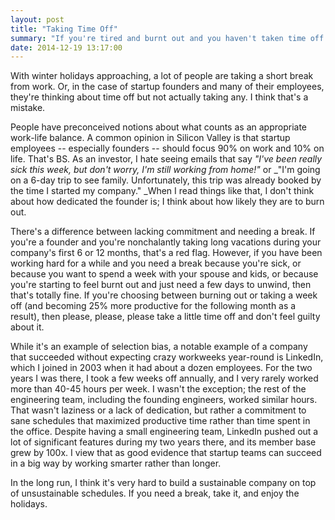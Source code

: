 ```yaml
---
layout: post
title: "Taking Time Off"
summary: "If you're tired and burnt out and you haven't taken time off in a while, take a break or a vacation instead of reading this post. No one will fault you for it."
date: 2014-12-19 13:17:00
---
```


With winter holidays approaching, a lot of people are taking a short break from work. Or, in the case of startup founders and many of their employees, they're thinking about time off but not actually taking any. I think that's a mistake.

People have preconceived notions about what counts as an appropriate work-life balance. A common opinion in Silicon Valley is that startup employees -- especially founders -- should focus 90% on work and 10% on life. That's BS. As an investor, I hate seeing emails that say _"I've been really sick this week, but don't worry, I'm still working from home!"_ or _"I'm going on a 6-day trip to see family. Unfortunately, this trip was already booked by the time I started my company." _When I read things like that, I don't think about how dedicated the founder is; I think about how likely they are to burn out.

There's a difference between lacking commitment and needing a break. If you're a founder and you're nonchalantly taking long vacations during your company's first 6 or 12 months, that's a red flag. However, if you have been working hard for a while and you need a break because you're sick, or because you want to spend a week with your spouse and kids, or because you're starting to feel burnt out and just need a few days to unwind, then that's totally fine. If you're choosing between burning out or taking a week off (and becoming 25% more productive for the following month as a result), then please, please, please take a little time off and don't feel guilty about it.

While it's an example of selection bias, a notable example of a company that succeeded without expecting crazy workweeks year-round is LinkedIn, which I joined in 2003 when it had about a dozen employees. For the two years I was there, I took a few weeks off annually, and I very rarely worked more than 40-45 hours per week. I wasn't the exception; the rest of the engineering team, including the founding engineers, worked similar hours. That wasn't laziness or a lack of dedication, but rather a commitment to sane schedules that maximized productive time rather than time spent in the office. Despite having a small engineering team, LinkedIn pushed out a lot of significant features during my two years there, and its member base grew by 100x. I view that as good evidence that startup teams can succeed in a big way by working smarter rather than longer.

In the long run, I think it's very hard to build a sustainable company on top of unsustainable schedules. If you need a break, take it, and enjoy the holidays.